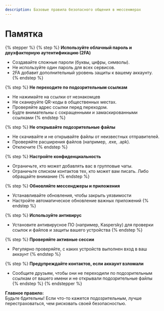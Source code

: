 ```yaml
---
description: Базовые правила безопасного общения в мессенжерах
---
```


# Памятка

{% stepper %}
{% step %}
**Используйте облачный пароль и двухфакторную аутентификацию (2FA)**

* Создавайте сложные пароли (буквы, цифры, символы).
* Не используйте один пароль для всех сервисов.
* 2FA добавит дополнительный уровень защиты к вашему аккаунту.
{% endstep %}

{% step %}
**Не переходите по подозрительным ссылкам**

* Не нажимайте на ссылки от незнакомцев
* Не сканируйте QR-коды в общественных местах.&#x20;
* Проверяйте адрес ссылки перед переходом.
* Будте внимательны с сокращенными и замаскированными ссылками
{% endstep %}

{% step %}
**Не открывайте подозрительные файлы**

* Не скачивайте и не открывайте файлы от неизвестных отправителей.
* Проверяйте расширения файлов (например, .exe, .apk).
* Отключите
{% endstep %}

{% step %}
**Настройте конфиденциальность**

* Ограничьте, кто может добавлять вас в групповые чаты.
* Ограничьте списком контактов тех, кто может вам писать. Либо обращайте внимание
{% endstep %}

{% step %}
**Обновляйте мессенджеры и приложения**

* Устанавливайте обновления, чтобы закрыть уязвимости
* Настройте автоматическое обновление важных приложений
{% endstep %}

{% step %}
**Используйте антивирус**

* Установите антивирусное ПО (например, Kaspersky) для проверки ссылок и файлов и защиты вашего устройства
{% endstep %}

{% step %}
**Проверяйте активные сессии**

* Регулярно проверяйте, с каких устройств выполнен вход в ваш аккаунт
{% endstep %}

{% step %}
**Предупреждайте контактов, если аккаунт взломали**

* Сообщите друзьям, чтобы они не переходили по подозрительным ссылкам от вашего имени и не открывали подозрительные файлы
{% endstep %}
{% endstepper %}

**Главное правило:**\
Будьте бдительны! Если что-то кажется подозрительным, лучше перестраховаться, чем рисковать своей безопасностью.
